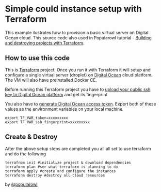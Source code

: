 # Simple could instance setup with Terraform

This example ilustrates how to provision a basic virtual server on Digital Ocean cloud. This source code also used in Popularowl tutorial - [Building and destroying projects with Terraform](https://www.popularowl.com/cloud-platforms/building-and-destroying-projects-with-terraform).

## How to use this code

This is [Terraform](https://www.terraform.io) project. Once you run it with Terraform it will setup and configure a single virtual server (droplet) on [Digital Ocean](https://m.do.co/c/b61ccd72fd1c) cloud platform. The VM will also have preinstalled Docker CE.

Before running this Terraform project you have to [upload your public ssh key to Digital Ocean platform](https://www.digitalocean.com/docs/droplets/how-to/add-ssh-keys) and get its fingerprint.

You also have to [generate Digital Ocean access token](https://www.digitalocean.com/docs/api/create-personal-access-token). Export both of these values as the environment variables on your local machine.

    export TF_VAR_token=xxxxxxxxx
    export TF_VAR_ssh_fingerprint=xxxxxxxxx

## Create & Destroy

After the above setup steps are completed you all all set to use terraform and do the following

    terrafrom init #initialize project & download dependencies
    terraform plan #see what terraform is planning to do
    terraform apply #create and configure the instances
    terraform destroy #destroy all cloud resources

by [@popularowl](https://twitter.com/popularowl)

